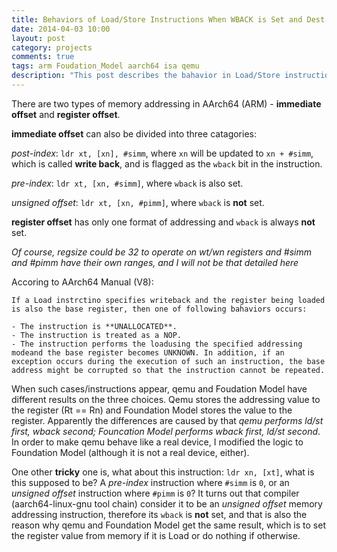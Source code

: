 ```yaml
---
title: Behaviors of Load/Store Instructions When WBACK is Set and Dest Register Equals to Base Register
date: 2014-04-03 10:00
layout: post
category: projects
comments: true
tags: arm Foudation_Model aarch64 isa qemu
description: "This post describes the bahavior in Load/Store instructions, when destination register (Rt) is the same as base register for addressing (Rn), although it can mostly be blamed to compilers for generating such confusing instructions whose behaviors are uncertain not standalized." 
---
```


There are two types of memory addressing in AArch64 (ARM) - **immediate offset** and **register offset**.

**immediate offset** can also be divided into three catagories:

*post-index*: `ldr xt, [xn], #simm`, where `xn` will be updated to `xn + #simm`, which is called **write back**, and is flagged as the `wback` bit in the instruction.

*pre-index*: `ldr xt, [xn, #simm]`, where `wback` is also set.

*unsigned offset*: `ldr xt, [xn, #pimm]`, where `wback` is **not** set.

**register offset** has only one format of addressing and `wback` is always **not** set.

*Of course, regsize could be 32 to operate on wt/wn registers and #simm and #pimm have their own ranges, and I will not be that detailed here*

Accoring to AArch64 Manual (V8):

    If a Load instrctino specifies writeback and the register being loaded is also the base register, then one of following bahaviors occurs:
    
    - The instruction is **UNALLOCATED**.
    - The instruction is treated as a NOP.
    - The instruction performs the loadusing the specified addressing modeand the base register becomes UNKNOWN. In addition, if an exception occurs during the execution of such an instruction, the base address might be corrupted so that the instruction cannot be repeated.

When such cases/instructions appear, qemu and Foudation Model have different results on the three choices. Qemu stores the addressing value to the register (Rt == Rn) and Foundation Model stores the value to the register. Apparently the differences are caused by that *qemu performs ld/st first, wback second; Founcation Model performs wback first, ld/st second*. In order to make qemu behave like a real device, I modified the logic to Foundation Model (although it is not a real device, either).

One other **tricky** one is, what about this instruction: `ldr xn, [xt]`, what is this supposed to be? A *pre-index* instruction where `#simm` is `0`, or an *unsigned offset* instruction where `#pimm` is `0`? It turns out that compiler (aarch64-linux-gnu tool chain) consider it to be an *unsigned offset* memory addressing instruction, therefore its `wback` is **not** set, and that is also the reason why qemu and Foundation Model get the same result, which is to set the register value from memory if it is Load or do nothing if otherwise.

<br />
